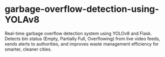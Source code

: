 
# garbage-overflow-detection-using-YOLAv8
Real-time garbage overflow detection system using YOLOv8 and Flask. Detects bin status (Empty, Partially Full, Overflowing) from live video feeds, sends alerts to authorities, and improves waste management efficiency for smarter, cleaner cities.
